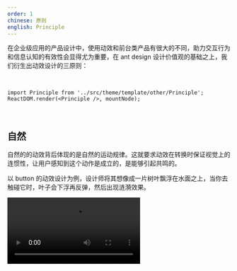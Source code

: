 ```yaml
---
order: 1
chinese: 原则
english: Principle
---
```


在企业级应用的产品设计中，使用动效和前台类产品有很大的不同，助力交互行为和信息认知的有效性会显得尤为重要，在 ant design 设计价值观的基础之上，我们衍生出动效设计的三原则：

<br/>

```__react
import Principle from '../src/theme/template/other/Principle';
ReactDOM.render(<Principle />, mountNode);
```

<br/>

## 自然

自然的的动效背后体现的是自然的运动规律。这就要求动效在转换时保证视觉上的连惯性，让用户感知到这个动作是成立的，是能够引起共鸣的。

以 button 的动效设计为例，设计师将其想像成一片树叶飘浮在水面之上，当你去触碰它时，叶子会下浮再反弹，然后出现涟漪效果。

<video src="https://gw.alipayobjects.com/os/rmsportal/NTMlQdLIkPjOACXsdRrq.mp4" loop="true" class="video-min" />

## 高效

企业级应用追求的是高效的用户体验，与之对应的动效设计也应如此，尽量节省过渡的时间，快速完成过渡的动画效果。

举个例子，在出场与进场的动效里，出场不用大张旗鼓的去吸引用户的注意力，而是做到简单清晰即可。所以我们的出场时间采用了更快的速度,同时也不设置队列依次出场的形式，只需要整块直接消失即可。

<video src="https://gw.alipayobjects.com/os/rmsportal/wMKeLGnpDxhwfCsBqKNN.mp4" loop="true" class="video-min" />

## 克制

尽量避免夸张的动效，做有意义的事，不去做太多的修饰而干扰用户。

如我们的 Menu，在展开时，更注重的是菜单的内容，而右侧的 icon 切换并不是主要的元素，不需要过度强调去分散用户的注意，所以只需在不经意间切换，明确指示变化即可。

<video src="https://gw.alipayobjects.com/os/rmsportal/FeUCANmoDRwCSmIcnPNF.mp4" loop="true" class="video-min" />